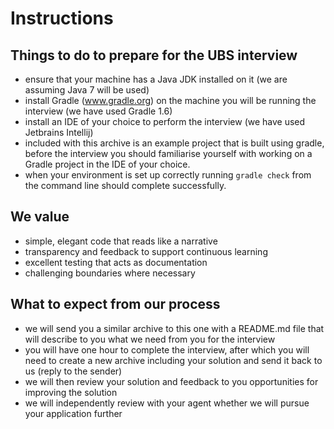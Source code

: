 # Instructions

## Things to do to prepare for the UBS interview
 - ensure that your machine has a Java JDK installed on it (we are assuming Java 7 will be used)
 - install Gradle (www.gradle.org) on the machine you will be running the interview (we have used Gradle 1.6)
 - install an IDE of your choice to perform the interview (we have used Jetbrains Intellij)
 - included with this archive is an example project that is built using gradle, before the interview you should familiarise yourself with working on a Gradle project in the IDE of your choice.
 - when your environment is set up correctly running `gradle check` from the command line should complete successfully.

## We value
 - simple, elegant code that reads like a narrative
 - transparency and feedback to support continuous learning
 - excellent testing that acts as documentation
 - challenging boundaries where necessary

## What to expect from our process
 - we will send you a similar archive to this one with a README.md file that will describe to you what we need from you for the interview
 - you will have one hour to complete the interview, after which you will need to create a new archive including your solution and send it back to us (reply to the sender)
 - we will then review your solution and feedback to you opportunities for improving the solution
 - we will independently review with your agent whether we will pursue your application further
